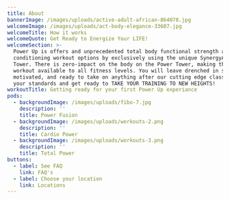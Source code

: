 ```yaml
---
title: About
bannerImage: /images/uploads/active-adult-african-864078.jpg
welcomeImage: /images/uploads/act-body-elegance-33607.jpg
welcomeTitle: How it works
welcomeQuote: Get Ready to Energize Your LIFE!
welcomeSection: >-
  Power Up is offers and unprecedented total body functional strength and
  conditioning workout options by exclusively using the unique SynergyAIR Power
  Tower. There is zero-impact on the body on the Power Tower, making the PowerUP
  workout available to all fitness levels. You will leave drenched in sweat,
  motivated, and ready to take on anything after our cutting edge classes. Raise
  your standards and get ready to TAKE YOUR TRAINING TO NEW HEIGHTS!
workoutTitle: Getting ready for your first Power Up experiance
pods:
  - backgroundImage: /images/uploads/fibo-7.jpg
    description: ''
    title: Power Fusion
  - backgroundImage: /images/uploads/workouts-2.png
    description: ''
    title: Cardio Power
  - backgroundImage: /images/uploads/workouts-3.png
    description: ''
    title: Total Power
buttons:
  - label: See FAQ
    link: FAQ's
  - label: Choose your location
    link: Locations
---
```


